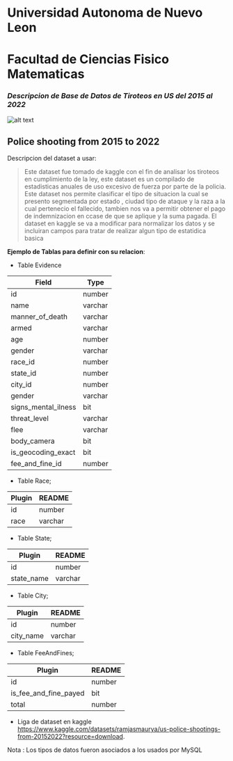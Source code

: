 # Universidad Autonoma de Nuevo Leon
# Facultad de Ciencias Fisico Matematicas

### _Descripcion de Base de Datos de Tiroteos en US del 2015 al 2022_

![alt text](https://www.inquirer.com/resizer/ODhmoV1PeEirOItujPPZxNA3XGM=/760x507/smart/filters:format(webp)/cloudfront-us-east-1.images.arcpublishing.com/pmn/G5NET2VAONDH5F3DB4PTCKP3KU.jpg)

## Police shooting from 2015 to 2022

Descripcion del dataset a usar:

> Este dataset fue tomado de kaggle con el fin de analisar los tiroteos en cumplimiento de la ley, este dataset es un compilado de estadisticas anuales de uso excesivo de fuerza por parte de la policia.
Este dataset nos permite clasificar el tipo de situacion la cual se presento segmentada por estado , ciudad tipo de ataque y la raza a la cual pertenecio el fallecido, tambien nos va a permitir obtener el pago de indemnizacion en ccase de que se aplique y la suma pagada. El dataset en kaggle se va a modificar para normalizar los datos y se incluiran campos para tratar de realizar algun tipo de estatidica basica


**Ejemplo de Tablas para definir con su relacion**:

* Table Evidence

| Field| Type |
| ------ | ------ |
| id| number |
| name | varchar |
| manner_of_death  | varchar |
| armed | varchar |
| age | number |
| gender  | varchar  |
| race_id  | number |
| state_id | number |
| city_id | number |
| gender  | varchar |
| signs_mental_ilness | bit |
| threat_level | varchar  |
| flee | varchar  |
| body_camera | bit |
| is_geocoding_exact  | bit |
| fee_and_fine_id  | number |

* Table Race;

| Plugin | README |
| ------ | ------ |
| id| number |
| race| varchar |

* Table State;

| Plugin | README |
| ------ | ------ |
| id| number |
| state_name| varchar |


* Table City;

| Plugin | README |
| ------ | ------ |
| id| number |
| city_name| varchar |

* Table FeeAndFines;

| Plugin | README |
| ------ | ------ |
| id| number |
| is_fee_and_fine_payed  | bit|
| total | number |



* Liga de dataset en kaggle https://www.kaggle.com/datasets/ramjasmaurya/us-police-shootings-from-20152022?resource=download. 



Nota : Los tipos de datos fueron asociados a los usados por MySQL

